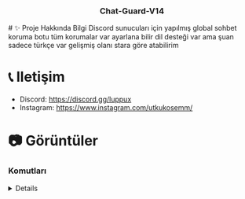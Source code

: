 <p align="center">
  <h3 align="center">Chat-Guard-V14</h3>
# ✨ Proje Hakkında Bilgi
Discord sunucuları için yapılmış global sohbet koruma botu tüm korumalar var ayarlana bilir dil desteği var ama şuan sadece türkçe var gelişmiş olanı stara göre atabilirim 


# 📞 Iletişim

-   Discord: https://discord.gg/luppux
-   Instagram: https://www.instagram.com/utkukosemm/

# 📷 Görüntüler

### Komutları
<details>
  <img width="450" alt="image" src="https://cdn.discordapp.com/attachments/1069288174599282749/1176273048710684722/image.png?ex=656e44a4&is=655bcfa4&hm=e8c1f3c10775ddcd9f4079f49d5211aed776c678c6b2e67aecc47e439fb50372&">
  <img width="450" alt="image" src="https://cdn.discordapp.com/attachments/1069288174599282749/1176273258455253162/image.png?ex=656e44d6&is=655bcfd6&hm=17fdd66bfe13cf9eaeb9d64e4feefa3afe089beaba02b7007a58766eb937b828&">
  <img width="450" alt="image" src="https://cdn.discordapp.com/attachments/1069288174599282749/1176273348334997645/image.png?ex=656e44ec&is=655bcfec&hm=3f9cb1c3e252e51649bef7c42e90c6ec1de2e83820a3522b29ad3588b02700ca&">
<img width="450" alt="image" src="https://cdn.discordapp.com/attachments/1078408656678301776/1176273419214536805/image.png?ex=656e44fd&is=655bcffd&hm=31b215e74164ea65791852aadfc9700b0b99b76e971884c22bf13640657e7007&">
<img width="450" alt="image" src="https://cdn.discordapp.com/attachments/1078408656678301776/1176273550651428874/image.png?ex=656e451c&is=655bd01c&hm=7b3ede09ca567718685f4536463a08428ccf7d44e5a605d9d457fc8d805f9d49&">
<img width="450" alt="image" src="https://cdn.discordapp.com/attachments/1135127966284783616/1176273698764881990/image.png?ex=656e453f&is=655bd03f&hm=f89d209bf8056f3c02a908a5a44698dbc102d20fd624ad0d4d75990434924d71&">
</details>
